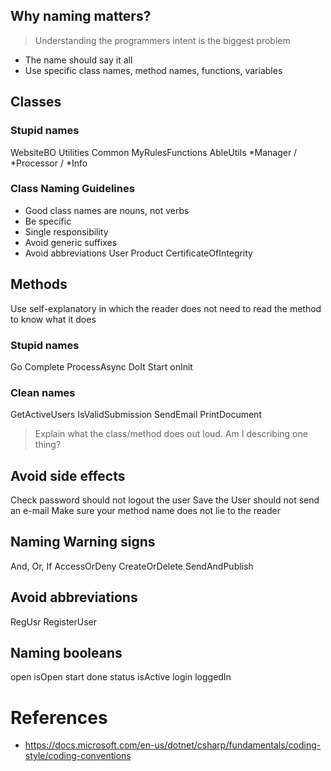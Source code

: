 ## Why naming matters?

> Understanding the programmers intent is the biggest problem
- The name should say it all
- Use specific class names, method names, functions, variables

## Classes
### Stupid names
WebsiteBO
Utilities
Common
MyRulesFunctions
AbleUtils
*Manager / *Processor / *Info

### Class Naming Guidelines
- Good class names are nouns, not verbs
- Be specific
- Single responsibility
- Avoid generic suffixes
- Avoid abbreviations
User
Product
CertificateOfIntegrity

## Methods
Use self-explanatory in which the reader does not need to read the method to know what it does
### Stupid names
Go
Complete
ProcessAsync
DoIt
Start
onInit

### Clean names
GetActiveUsers
IsValidSubmission
SendEmail
PrintDocument

> Explain what the class/method does out loud. 
Am I describing one thing?

## Avoid side effects
Check password should not logout the user
Save the User should not send an e-mail
Make sure your method name does not lie to the reader

## Naming Warning signs
And, Or, If
AccessOrDeny
CreateOrDelete
SendAndPublish

## Avoid abbreviations
RegUsr
RegisterUser

## Naming booleans
open    isOpen
start   done
status  isActive
login   loggedIn

# References
- https://docs.microsoft.com/en-us/dotnet/csharp/fundamentals/coding-style/coding-conventions